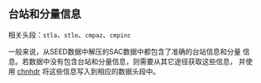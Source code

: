 ## 台站和分量信息

相关头段：`stla`、`stlo`、`cmpaz`、`cmpinc`

一般来说，从SEED数据中解压的SAC数据中都包含了准确的台站信息和分量
信息。若数据中没有包含台站和分量信息，则需要从其它途径获取这些信息，
并使用 [chnhdr](/commands/chnhdr.md)
将这些信息写入到相应的数据头段中。
